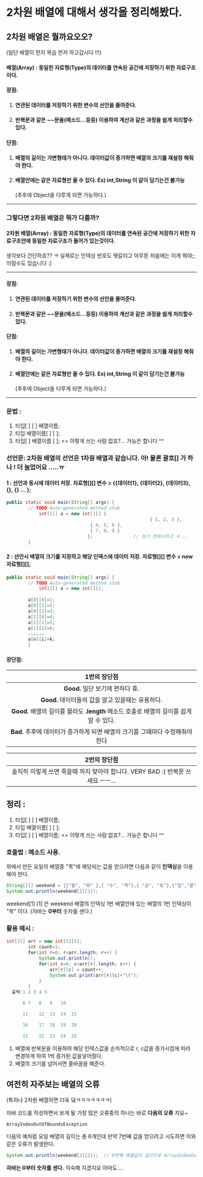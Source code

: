 # 2차원 배열에 대해서 생각을 정리해봤다.



## 2차원 배열은 뭘까요오오?







(일단 배열이 먼지 복습 먼저 하고갑시다 !!!)









#### 배열(Array) : 동일한 자료형(Type)의 데이터를 연속된 공간에 저장하기 위한 **자료구조이다.**



#### 장점:

1. #### 연관된 데이터를 저장하기 위한 변수의 선언을 줄여준다.

2. #### 반복문과 같은 ~~문을(메소드...등등) 이용하여 계산과 같은 과정을 쉽게 처리할수 있다. 



#### 단점:

1. #### 배열의 길이는 가변형태가 아니다. 데이터값이 증가하면 배열의 크기를 재설정 해줘야 한다.

2. #### 배열안에는 같은 자료형만 올 수 있다. Ex) int,String 이 같이 담기는건 불가능 

   (추후에 Object을 다루게 되면 가능하다.)







---



### 그렇다면 2차원 배열은 뭐가 다를까?

 

#### 2차원 배열(Array) : 동일한 자료형(Type)의 데이터를 연속된 공간에 저장하기 위한 자료구조안에 동일한 자료구조가 들어가 있는것이다. 



생각보다 간단하죠?? ㅋ 실제로는 인덱싱 번호도 헷갈리고 아무튼 처음에는 이게 뭐야;; 이럴수도 있습니다 :)



---







#### 장점:

1. #### 연관된 데이터를 저장하기 위한 변수의 선언을 줄여준다.

2. #### 반복문과 같은 ~~문을(메소드...등등) 이용하여 계산과 같은 과정을 쉽게 처리할수 있다. 



#### 단점:

1. #### 배열의 길이는 가변형태가 아니다. 데이터값이 증가하면 배열의 크기를 재설정 해줘야 한다.

2. #### 배열안에는 같은 자료형만 올 수 있다. Ex) int,String 이 같이 담기는건 불가능 

   (추후에 Object을 다루게 되면 가능하다.)







---

### 문법 : 

1. 타입[ ] [ ] 배열이름;
2. 타입 배열이름[ ] [ ];
3. 타입[ ] 배열이름 [ ];   <= 이렇게 쓰는 사람 없죠?... 가능은 합니다 ^^







### 선언문:   2차원 배열의 선언은 1차원 배열과 같습니다. 아! 물론 괄호[] 가 하나 !  더 늘었어요 .....ㅠ

#### 1 : 선언과 동시에 데이터 저장.   **자료형[][] 변수 = {{데이터1}, {데이터2}, {데이터3}, {}, {} ... };**

```java
public static void main(String[] args) {
		// TODO Auto-generated method stub
			int[][] a = new int[][] { 
        											 { 1, 2, 3 },
                               { 4, 5, 6 }, 
                               { 7, 8, 9 } 
                              };               // 보기 편하시라고 ㅎ...
	    }
```



#### 2 : 선언시 배열의 크기를 지정하고 해당 인덱스에 데이터 저장. **자료형[][] 변수 = new 자료형[][];** 

```java
public static void main(String[] args) {
		// TODO Auto-generated method stub
			int[][] a = new int[][];
  	
  		a[0][0]=1;
  		a[0][1]=2;
  		a[0][2]=3;
  		a[1][0]=4;
  		a[1][1]=5;
  		a[1][2]=6;
  		......
  		a[n][i]=k;      
	    }
```





#### 장단점:

|                         1번의 장단점                         |
| :----------------------------------------------------------: |
|              **Good.**  일단 보기에 편하다 휴.               |
|      **Good.** 데이터들의 값을 알고 있을때는 유용하다.       |
| **Good.** 배열의 길이를 몰라도 **.length** 메소드 호출로 배열의 길이를 쉽게 알 수 있다. |
| **Bad.** 추후에 데이터가 증가하게 되면 배열의 크기를 그때마다 수정해줘야 한다 |



|                         2번의 장단점                         |
| :----------------------------------------------------------: |
| 솔직히 이렇게 쓰면 죽을때 까지 맞아야 합니다. VERY BAD :(  반복문 쓰세요 ㅡㅡ... |



## 정리 : 

1. 타입[ ] [ ] 배열이름;
2. 타입 배열이름[ ] [ ];
3. 타입[ ] [ ] 배열이름;   <= 이렇게 쓰는 사람 없죠?... 가능은 합니다 ^^



### 호출법 :  메소드 사용.  

위에서 만든 요일의 배열중 "목"에 해당되는 값을 얻으려면 다음과 같이 **인덱싱**을 이용해야 한다.

```java
String[][] weekend = {{"월", "화" },{ "수", "목"},{ "금", "토"},{"일","끝"}};
System.out.println(weekend[1][1]);
```

weekend[1] [1]  은 weekend 배열의 인덱싱 1번 배열안에 있는 배열의 1번 인덱싱이 "목" 이다.  (자바는 **0부터** 숫자를 센다.)





### 활용 예시 :  

```java
int[][] arr = new int[5][5];
		int count=1;
		for(int r=0; r<arr.length; r++) {
			System.out.println();
			for(int c=0; c<arr[r].length; c++) {
				arr[r][c] = count++;
				System.out.print(arr[r][c]+"\t");
			}
		}
  출력:1 2 3 4 5	

      6	7	8	9	10	

      11	12	13	14	15	

      16	17	18	19	20	

      21	22	23	24	25
```



1. 배열에 반복문을 이용하여 해당 인덱스값을 순차적으로 r, c값을 증가시킴에 따라 변경하게 하여 1씩 증가된 값을넣어줬다.
2. 배열의 크기를 넘어서면 줄바꿈을 해준다.













## 여전히 자주보는 배열의 오류

(특히나 2차원 배열하면 더욱 덬ㅋㅋㅋㅋㅋㅋㅋ)

자바 코드를 작성하면서 보게 될 가장 많은 오류중의 하나는 바로 **다음의 오류** 지요~

```no-highlight
ArrayIndexOutOfBoundsException
```

다음의 예처럼 요일 배열의 길이는 총 6개인데 만약 7번째 값을 얻으려고 시도하면 이와 같은 오류가 발생한다.

```java
System.out.println(weekend[2][2]);  // 8번째 배열값이 없으므로 ArrayIndexOutOfBoundsException 오류가 발생한다.
```

**자바는 0부터 숫자를 센다.** 익숙해 지겠지요 아마도....